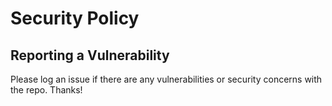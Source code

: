 # Security Policy

## Reporting a Vulnerability

Please log an issue if there are any vulnerabilities or security concerns with the repo. Thanks!
